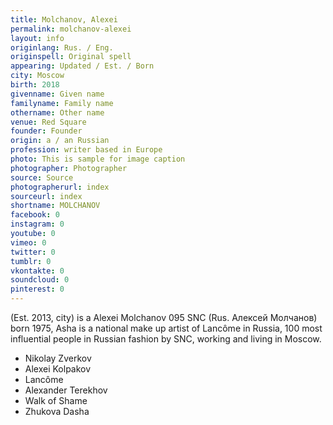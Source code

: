 ```yaml
---
title: Molchanov, Alexei
permalink: molchanov-alexei
layout: info
originlang: Rus. / Eng.
originspell: Original spell
appearing: Updated / Est. / Born
city: Moscow
birth: 2018
givenname: Given name
familyname: Family name
othername: Other name
venue: Red Square
founder: Founder
origin: a / an Russian
profession: writer based in Europe
photo: This is sample for image caption
photographer: Photographer
source: Source
photographerurl: index
sourceurl: index
shortname: MOLCHANOV
facebook: 0
instagram: 0
youtube: 0
vimeo: 0
twitter: 0
tumblr: 0
vkontakte: 0
soundcloud: 0
pinterest: 0
---
```


(Est. 2013, city) is a Alexei Molchanov  095  SNC (Rus. Алексей Молчанов) born 1975, Asha is a national make up artist of Lancôme in Russia, 100 most influential people in Russian fashion by SNC, working and living in Moscow.

+ Nikolay Zverkov
+ Alexei Kolpakov
+ Lancôme
+ Alexander Terekhov
+ Walk of Shame
+ Zhukova Dasha
